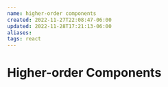 ```yaml
---
name: higher-order components
created: 2022-11-27T22:08:47-06:00
updated: 2022-11-28T17:21:13-06:00
aliases: 
tags: react
---
```

# Higher-order Components
